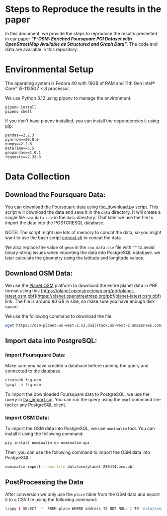# Steps to Reproduce the results in the paper

In this document, we provide the steps to reproduce the results presented in our paper **_"F-OSM: Enriched Foursquare POI Dataset with OpenStreetMap Available as Structured and Graph Data"_**. The code and data are available in this repository.

# Environmental Setup

The operating system is Fedora 40 with 16GB of RAM and 11th Gen Intel® Core™ i5-1135G7 × 8 processor.

We use Python 3.12 using pipenv to manage the environment.

```
pipenv install
pipenv shell
```

If you don't have pipenv installed, you can install the dependencies it using pip:

```text
pandas==2.2.3
pyarrow==20.0.0
numpy==2.2.6
DateTime==5.5
geopandas==1.0.1
requests==2.32.3
```

# Data Collection

## Download the Foursquare Data:

You can download the Foursquare data using [fsq_download.py](code/datacollection/fsq_download.py) script. This script will download the data and save it in the `data` directory. It will create a single file `raw_data.csv` in the `data` directory. That later we use the file to import the data into the POSTGRESQL database.

NOTE: The script might use lots of memory to concat the data, so you might want to use the bash script [concat.sh](code/datacollection/concat.sh) to concat the data.

We also replace the value of `geom` in the `raw_data.csv` file with `""` to avoid binary-string issues when importing the data into PostgreSQL database. we later calculate the geometry using the latitude and longitude values.

## Download OSM Data:

We use the [Planet OSM](https://planet.openstreetmap.org/) platform to download the entire planet data in PBF format using this [https://planet.openstreetmap.org/pbf/planet-latest.osm.pbf](https://planet.openstreetmap.org/pbf/planet-latest.osm.pbf) link. The file is around 80 GB in size, so make sure you have enough disk space.

We use the following command to download the file:

```bash
wget https://osm-planet-us-west-2.s3.dualstack.us-west-2.amazonaws.com/planet/pbf/2025/planet-250414.osm.pbf
```

## Import data into PostgreSQL:

### Import Foursquare Data:

Make sure you have created a database before running the query and connected to the database.

```bash
createdb fsq-osm
\psql -d fsq-osm
```

To import the downloaded Foursquare data to PostgreSQL, we use the query in [fsq_import.sql](code/datacollection/fsq_import.sql). You can run the query using the `psql` command line tool or any PostgreSQL client.

### Import OSM Data:

To import the OSM data into PostgreSQL, we use `nominatim` tool. You can install it using the following command:

```bash
pip install nominatim-db nominatim-api
```

Then, you can use the following command to import the OSM data into PostgreSQL:

```bash
nominatim import --osm-file data/osm/planet-250414.osm.pbf
```

## PostProcessing the Data

After conversion we only use the `place` table from the OSM data and export it to a CSV file using the following command:

```bash
\copy ( SELECT  *  FROM place WHERE address IS NOT NULL ) TO 'data/osm/places.csv'  WITH CSV HEADER;
```
